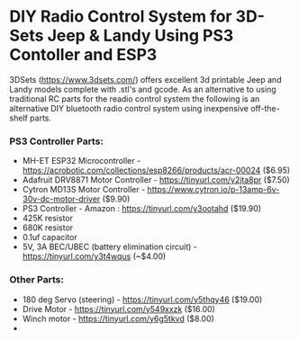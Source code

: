 # DIY Radio Control System for 3D-Sets Jeep & Landy Using PS3 Contoller and ESP3
3DSets (https://www.3dsets.com/) offers excellent 3d printable Jeep and Landy models complete with .stl's and gcode.
As an alternative to using traditional RC parts for the readio control system the following is an alternative DIY bluetooth radio control
system using inexpensive off-the-shelf parts. 

### PS3 Controller Parts:
- MH-ET ESP32 Microcontroller - https://acrobotic.com/collections/esp8266/products/acr-00024 ($6.95)
- Adafruit DRV8871 Motor Controller - https://tinyurl.com/y2jta8pr ($7.50)
- Cytron MD13S Motor Controller - https://www.cytron.io/p-13amp-6v-30v-dc-motor-driver ($9.90)
- PS3 Controller - Amazon : https://tinyurl.com/y3ootahd ($19.90)
- 425K resistor
- 680K resistor
- 0.1uf capacitor
- 5V, 3A BEC/UBEC (battery elimination circuit) - https://tinyurl.com/y3t4wqus (~$4.00)
### Other Parts:
- 180 deg Servo (steering) - https://tinyurl.com/y5thqy46 ($19.00)
- Drive Motor - https://tinyurl.com/y549xxzk ($16.00)
- Winch motor - https://tinyurl.com/y6g5tkvd ($8.00)
- 
